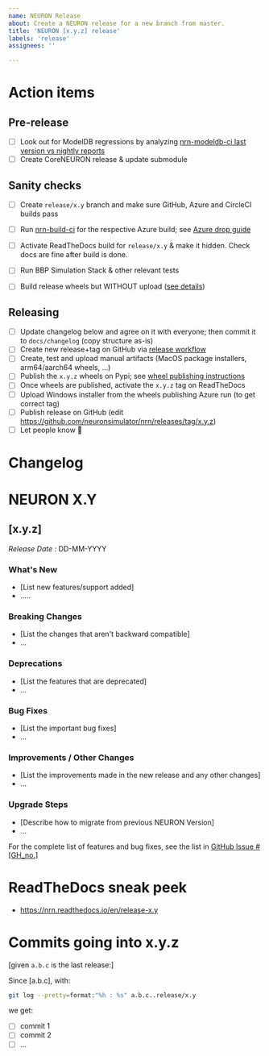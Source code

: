 ```yaml
---
name: NEURON Release
about: Create a NEURON release for a new branch from master.
title: 'NEURON [x.y.z] release'
labels: 'release'
assignees: ''

---
```


Action items
============

Pre-release
---
- [ ] Look out for ModelDB regressions by analyzing [nrn-modeldb-ci last version vs nightly reports](https://github.com/neuronsimulator/nrn-modeldb-ci/actions/workflows/nrn-modeldb-ci.yaml?query=event%3Aschedule++)
- [ ] Create CoreNEURON release & update submodule

Sanity checks
---
- [ ] Create `release/x.y` branch and make sure GitHub, Azure and CircleCI builds pass
- [ ] Run [nrn-build-ci](https://github.com/neuronsimulator/nrn-build-ci/actions/workflows/build-neuron.yml) for the respective Azure build; see [Azure drop guide](https://github.com/neuronsimulator/nrn-build-ci#azure-wheels-testing---manual-workflow) 
- [ ] Activate ReadTheDocs build for `release/x.y` & make it hidden. Check docs are fine after build is done.
- [ ] Run BBP Simulation Stack & other relevant tests
- [ ] Build release wheels but WITHOUT upload ([see details](https://nrn.readthedocs.io/en/latest/install/python_wheels.html#publishing-the-wheels-on-pypi-via-azure))


Releasing
---
- [ ] Update changelog below and agree on it with everyone; then commit it to `docs/changelog` (copy structure as-is)
- [ ] Create new release+tag on GitHub via [release workflow](https://github.com/neuronsimulator/nrn/actions/workflows/release.yml?query=workflow%3A%22NEURON+Release%22)
- [ ] Create, test and upload manual artifacts (MacOS package installers, arm64/aarch64 wheels, ...)
- [ ] Publish the `x.y.z` wheels on Pypi; see [wheel publishing instructions](https://nrn.readthedocs.io/en/latest/install/python_wheels.html#publishing-the-wheels-on-pypi-via-azure)
- [ ] Once wheels are published, activate the `x.y.z` tag on ReadTheDocs
- [ ] Upload Windows installer from the wheels publishing Azure run (to get correct tag)
- [ ] Publish release on GitHub (edit https://github.com/neuronsimulator/nrn/releases/tag/x.y.z)
- [ ] Let people know :rocket:

Changelog
======

# NEURON X.Y

## [x.y.z]
_Release Date_ : DD-MM-YYYY


### What's New
* [List new features/support added]
* .....

### Breaking Changes
* [List the changes that aren't backward compatible]
* ...


### Deprecations
* [List the features that are deprecated]
* ...


### Bug Fixes
* [List the important bug fixes]
* ...


### Improvements /  Other Changes
* [List the improvements made in the new release and any other changes]
* ...

### Upgrade Steps
* [Describe how to migrate from previous NEURON Version]
* ...

For the complete list of features and bug fixes, see the list in [GitHub Issue #[GH_no.]](https://github.com/neuronsimulator/nrn/issues/#[GH_no.])

ReadTheDocs sneak peek
======================
* https://nrn.readthedocs.io/en/release-x.y

Commits going into x.y.z
========================

[given `a.b.c` is the last release:]

Since [a.b.c], with:
```bash
git log --pretty=format:"%h : %s" a.b.c..release/x.y
```
we get:

- [ ] commit 1
- [ ] commit 2
- [ ] ...
